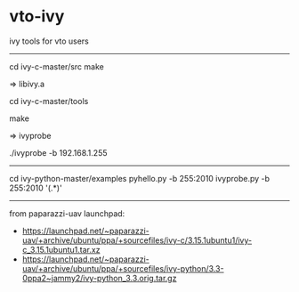 # vto-ivy
ivy tools for vto users

-------------------------------------------------------------------------------

cd ivy-c-master/src
 make

=> libivy.a 

cd ivy-c-master/tools 

make 

=> ivyprobe 

./ivyprobe -b 192.168.1.255 

-------------------------------------------------------------------------------
cd ivy-python-master/examples
pyhello.py -b 255:2010
ivyprobe.py -b 255:2010 '(.*)'

-------------------------------------------------------------------------------
from paparazzi-uav launchpad:
- https://launchpad.net/~paparazzi-uav/+archive/ubuntu/ppa/+sourcefiles/ivy-c/3.15.1ubuntu1/ivy-c_3.15.1ubuntu1.tar.xz
- https://launchpad.net/~paparazzi-uav/+archive/ubuntu/ppa/+sourcefiles/ivy-python/3.3-0ppa2~jammy2/ivy-python_3.3.orig.tar.gz
